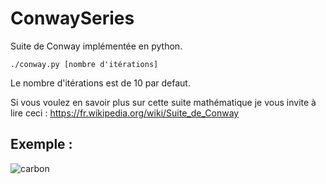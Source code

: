 # ConwaySeries
Suite de Conway implémentée en python.

`./conway.py [nombre d'itérations]`

Le nombre d'itérations est de 10 par defaut.

Si vous voulez en savoir plus sur cette suite mathématique je vous invite à lire ceci : https://fr.wikipedia.org/wiki/Suite_de_Conway

## Exemple :
![carbon](https://user-images.githubusercontent.com/15813261/31058800-456721ca-a6fa-11e7-8afe-6b1edd48e6b3.png)



